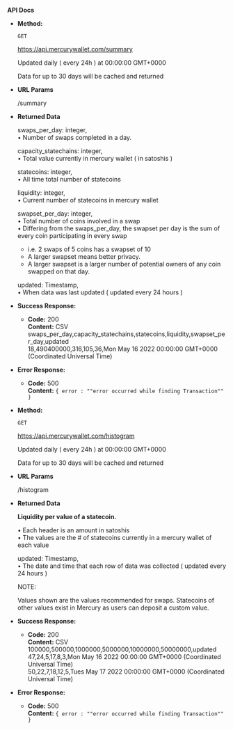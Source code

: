 **API Docs** 

* **Method:**
  
  `GET`
  
  https://api.mercurywallet.com/summary

  Updated daily ( every 24h ) at 00:00:00 GMT+0000
  
  Data for up to 30 days will be cached and returned
  
*  **URL Params**

   /summary

* **Returned Data**

  swaps_per_day: integer,<br/>
  • Number of swaps completed in a day.<br/>
  
  capacity_statechains: integer,<br/>
  • Total value currently in mercury wallet ( in satoshis )<br/>
  
  statecoins: integer,<br/>
  • All time total number of statecoins
  
  liquidity: integer,<br/>
  • Current number of statecoins in mercury wallet<br/>
 
  swapset_per_day: integer,<br/>
  • Total number of coins involved in a swap <br />
  • Differing from the swaps_per_day, the swapset per day is the sum of every coin participating in every swap <br/>
    - i.e. 2 swaps of 5 coins has a swapset of 10<br/>
    - A larger swapset means better privacy. <br/>
    - A larger swapset is a larger number of potential owners of any coin swapped on that day.
  
  updated: Timestamp,<br/>
  • When data was last updated ( updated every 24 hours )

* **Success Response:**

  * **Code:** 200 <br />
    **Content:** CSV<br />
   swaps_per_day,capacity_statechains,statecoins,liquidity,swapset_per_day,updated <br />
    18,490400000,316,105,36,Mon May 16 2022 00:00:00 GMT+0000 (Coordinated Universal Time)
 
* **Error Response:**

  * **Code:** 500 <br />
    **Content:** `{ error : ""error occurred while finding Transaction"" }`



* **Method:**
  
  `GET`
  
  https://api.mercurywallet.com/histogram

  Updated daily ( every 24h ) at 00:00:00 GMT+0000
  
  Data for up to 30 days will be cached and returned
  
*  **URL Params**

   /histogram

* **Returned Data**

  **Liquidity per value of a statecoin.**
  
  • Each header is an amount in satoshis <br />
  • The values are the # of statecoins currently in a mercury wallet of each value<br/>
  
  updated: Timestamp,<br/>
  • The date and time that each row of data was collected ( updated every 24 hours )
  
    
  NOTE:
  
  Values shown are the values recommended for swaps.
  Statecoins of other values exist in Mercury as users can deposit a custom value.

* **Success Response:**

  * **Code:** 200 <br />
    **Content:** CSV<br />
   100000,500000,1000000,5000000,10000000,50000000,updated <br />
    47,24,5,17,8,3,Mon May 16 2022 00:00:00 GMT+0000 (Coordinated Universal Time)<br/>
    50,22,7,18,12,5,Tues May 17 2022 00:00:00 GMT+0000 (Coordinated Universal Time)
 
* **Error Response:**

  * **Code:** 500 <br />
    **Content:** `{ error : ""error occurred while finding Transaction"" }`
